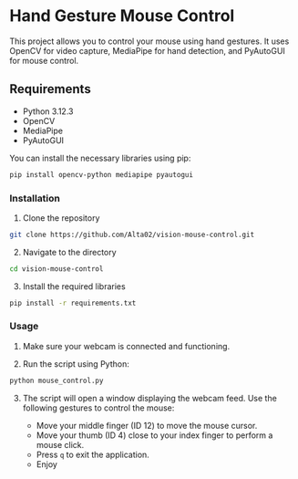# Hand Gesture Mouse Control

This project allows you to control your mouse using hand gestures. It uses OpenCV for video capture, MediaPipe for hand detection, and PyAutoGUI for mouse control.

## Requirements

- Python 3.12.3
- OpenCV
- MediaPipe
- PyAutoGUI

You can install the necessary libraries using pip:

```bash
pip install opencv-python mediapipe pyautogui
```

### Installation
1. Clone the repository
```bash
git clone https://github.com/Alta02/vision-mouse-control.git

```

2. Navigate to the directory
```bash
cd vision-mouse-control
```
3. Install the required libraries
```bash
pip install -r requirements.txt
```

### Usage
1. Make sure your webcam is connected and functioning.

2. Run the script using Python:
```bash
python mouse_control.py
```
3. The script will open a window displaying the webcam feed. Use the following gestures to control the mouse:
 

    - Move your middle finger (ID 12) to move the mouse cursor.
    - Move your thumb (ID 4) close to your index finger to perform a mouse click.
    - Press `q` to exit the application.
    - Enjoy

